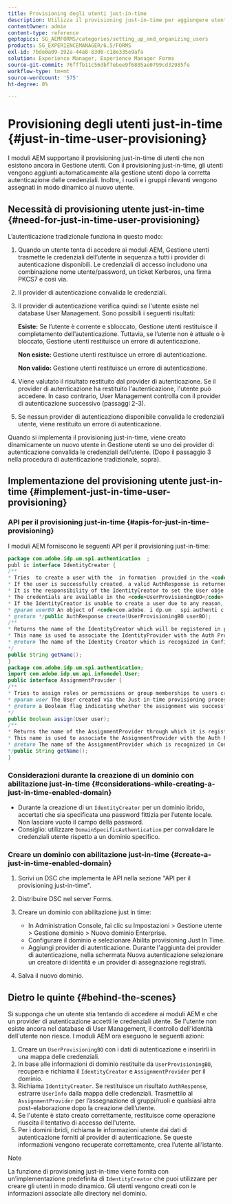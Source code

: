 ```yaml
---
title: Provisioning degli utenti just-in-time
description: Utilizza il provisioning just-in-time per aggiungere utenti a Gestione utenti dopo la corretta autenticazione e assegnare dinamicamente ruoli e gruppi rilevanti al nuovo utente.
contentOwner: admin
content-type: reference
geptopics: SG_AEMFORMS/categories/setting_up_and_organizing_users
products: SG_EXPERIENCEMANAGER/6.5/FORMS
exl-id: 7bde0a09-192a-44a8-83d0-c18e335e9afa
solution: Experience Manager, Experience Manager Forms
source-git-commit: 76fffb11c56dbf7ebee9f6805ae0799cd32985fe
workflow-type: tm+mt
source-wordcount: '575'
ht-degree: 0%

---
```


# Provisioning degli utenti just-in-time {#just-in-time-user-provisioning}

I moduli AEM supportano il provisioning just-in-time di utenti che non esistono ancora in Gestione utenti. Con il provisioning just-in-time, gli utenti vengono aggiunti automaticamente alla gestione utenti dopo la corretta autenticazione delle credenziali. Inoltre, i ruoli e i gruppi rilevanti vengono assegnati in modo dinamico al nuovo utente.

## Necessità di provisioning utente just-in-time {#need-for-just-in-time-user-provisioning}

L’autenticazione tradizionale funziona in questo modo:

1. Quando un utente tenta di accedere ai moduli AEM, Gestione utenti trasmette le credenziali dell’utente in sequenza a tutti i provider di autenticazione disponibili. Le credenziali di accesso includono una combinazione nome utente/password, un ticket Kerberos, una firma PKCS7 e così via.
1. Il provider di autenticazione convalida le credenziali.
1. Il provider di autenticazione verifica quindi se l&#39;utente esiste nel database User Management. Sono possibili i seguenti risultati:

   **Esiste:** Se l’utente è corrente e sbloccato, Gestione utenti restituisce il completamento dell’autenticazione. Tuttavia, se l’utente non è attuale o è bloccato, Gestione utenti restituisce un errore di autenticazione.

   **Non esiste:** Gestione utenti restituisce un errore di autenticazione.

   **Non valido:** Gestione utenti restituisce un errore di autenticazione.

1. Viene valutato il risultato restituito dal provider di autenticazione. Se il provider di autenticazione ha restituito l&#39;autenticazione, l&#39;utente può accedere. In caso contrario, User Management controlla con il provider di autenticazione successivo (passaggi 2-3).
1. Se nessun provider di autenticazione disponibile convalida le credenziali utente, viene restituito un errore di autenticazione.

Quando si implementa il provisioning just-in-time, viene creato dinamicamente un nuovo utente in Gestione utenti se uno dei provider di autenticazione convalida le credenziali dell’utente. (Dopo il passaggio 3 nella procedura di autenticazione tradizionale, sopra).

## Implementazione del provisioning utente just-in-time {#implement-just-in-time-user-provisioning}

### API per il provisioning just-in-time {#apis-for-just-in-time-provisioning}

I moduli AEM forniscono le seguenti API per il provisioning just-in-time:

```java
package com.adobe.idp.um.spi.authentication  ;
publ ic interface IdentityCreator {
/**
* Tries  to create a user with the  in formation  provided in the <code>UserProvisioningBO</code> object.
* If the user is successfully created, a valid AuthResponse is returned along with the information using which the user was created.
* It is the responsibility of the IdentityCreator to set the User obje ct  in the cre dential map with th e  ke y  <code>UMA u thenticationUtil.authenticatedUserKey</code>
* The credentials are available in the <code>UserProvisioningBO</code> object in the 'credentials' property.
* If the IdentityCreator is unable to create a user due to any reason, it returns <code>null</code>
* @param userBO An object of <code>com.adobe. i dp.um . spi.authenti c ationUserProvisioningBO</code>
* @return */public AuthResponse create(UserProvisioningBO userBO);
/**
* Returns the name of the IdentityCreator which will be registered in preferences.
* This name is used to associate the IdentityProvider with the Auth Provider Configuration in the domain.
* @return The name of the Identity Creator which is recognized in Configuration.
*/
public String getName();
}
package com.adobe.idp.um.spi.authentication;
import com.adobe.idp.um.api.infomodel.User;
public interface AssignmentProvider {
/**
* Tries to assign roles or permissions or group memberships to users created via Just-in-time provisioning.
* @param user The User created via the Just-in-time provisioning process.
* @return a Boolean flag indicating whether the assignment was successful or not.
*/
public Boolean assign(User user);
/**
* Returns the name of the AssignmentProvider through which it is registered under preferences.
* This name is used to associate the AssignmentProvider with the Auth Provider Configuration in the domain.
* @return The name of the AssignmentProvider which is recognized in Configuration.
*/public String getName();
}
```

### Considerazioni durante la creazione di un dominio con abilitazione just-in-time {#considerations-while-creating-a-just-in-time-enabled-domain}

* Durante la creazione di un `IdentityCreator` per un dominio ibrido, accertati che sia specificata una password fittizia per l’utente locale. Non lasciare vuoto il campo della password.
* Consiglio: utilizzare `DomainSpecificAuthentication` per convalidare le credenziali utente rispetto a un dominio specifico.

### Creare un dominio con abilitazione just-in-time {#create-a-just-in-time-enabled-domain}

1. Scrivi un DSC che implementa le API nella sezione &quot;API per il provisioning just-in-time&quot;.
1. Distribuire DSC nel server Forms.
1. Creare un dominio con abilitazione just in time:

   * In Administration Console, fai clic su Impostazioni > Gestione utente > Gestione dominio > Nuovo dominio Enterprise.
   * Configurare il dominio e selezionare Abilita provisioning Just In Time. <!--Fix broken link (See Setting up and managing domains).-->
   * Aggiungi provider di autenticazione. Durante l&#39;aggiunta dei provider di autenticazione, nella schermata Nuova autenticazione selezionare un creatore di identità e un provider di assegnazione registrati.

1. Salva il nuovo dominio.

## Dietro le quinte {#behind-the-scenes}

Si supponga che un utente stia tentando di accedere ai moduli AEM e che un provider di autenticazione accetti le credenziali utente. Se l&#39;utente non esiste ancora nel database di User Management, il controllo dell&#39;identità dell&#39;utente non riesce. I moduli AEM ora eseguono le seguenti azioni:

1. Creare un `UserProvisioningBO` con i dati di autenticazione e inserirli in una mappa delle credenziali.
1. In base alle informazioni di dominio restituite da `UserProvisioningBO`, recupera e richiama il `IdentityCreator` e `AssignmentProvider` per il dominio.
1. Richiama `IdentityCreator`. Se restituisce un risultato `AuthResponse`, estrarre `UserInfo` dalla mappa delle credenziali. Trasmettilo al `AssignmentProvider` per l’assegnazione di gruppi/ruoli e qualsiasi altra post-elaborazione dopo la creazione dell’utente.
1. Se l&#39;utente è stato creato correttamente, restituisce come operazione riuscita il tentativo di accesso dell&#39;utente.
1. Per i domini ibridi, richiama le informazioni utente dai dati di autenticazione forniti al provider di autenticazione. Se queste informazioni vengono recuperate correttamente, crea l’utente all’istante.

>[!NOTE]
>
>La funzione di provisioning just-in-time viene fornita con un’implementazione predefinita di `IdentityCreator` che puoi utilizzare per creare gli utenti in modo dinamico. Gli utenti vengono creati con le informazioni associate alle directory nel dominio.
